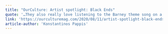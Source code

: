 ```yaml
---
title: "OurCulture: Artist spotlight: Black Ends"		
quote: '…They also really love listening to the Barney theme song on a loop for hours. Pretty disturbing honestly.'
link: 'https://ourculturemag.com/2020/08/11/artist-spotlight-black-ends/'
article-author: 'Konstantinos Pappis'
---
```

